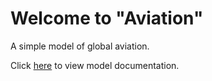 # Welcome to "Aviation"

A simple model of global aviation.

Click [here](./aviation.md) to view model documentation.

